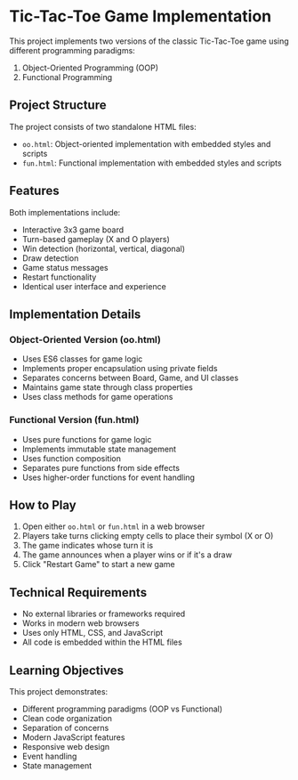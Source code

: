 # Tic-Tac-Toe Game Implementation

This project implements two versions of the classic Tic-Tac-Toe game using different programming paradigms:
1. Object-Oriented Programming (OOP)
2. Functional Programming

## Project Structure

The project consists of two standalone HTML files:
- `oo.html`: Object-oriented implementation with embedded styles and scripts
- `fun.html`: Functional implementation with embedded styles and scripts

## Features

Both implementations include:
- Interactive 3x3 game board
- Turn-based gameplay (X and O players)
- Win detection (horizontal, vertical, diagonal)
- Draw detection
- Game status messages
- Restart functionality
- Identical user interface and experience

## Implementation Details

### Object-Oriented Version (oo.html)
- Uses ES6 classes for game logic
- Implements proper encapsulation using private fields
- Separates concerns between Board, Game, and UI classes
- Maintains game state through class properties
- Uses class methods for game operations

### Functional Version (fun.html)
- Uses pure functions for game logic
- Implements immutable state management
- Uses function composition
- Separates pure functions from side effects
- Uses higher-order functions for event handling

## How to Play

1. Open either `oo.html` or `fun.html` in a web browser
2. Players take turns clicking empty cells to place their symbol (X or O)
3. The game indicates whose turn it is
4. The game announces when a player wins or if it's a draw
5. Click "Restart Game" to start a new game

## Technical Requirements

- No external libraries or frameworks required
- Works in modern web browsers
- Uses only HTML, CSS, and JavaScript
- All code is embedded within the HTML files

## Learning Objectives

This project demonstrates:
- Different programming paradigms (OOP vs Functional)
- Clean code organization
- Separation of concerns
- Modern JavaScript features
- Responsive web design
- Event handling
- State management